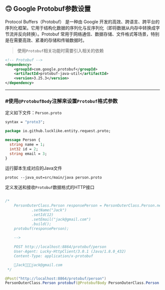 ## 🙃 Google Protobuf参数设置

Protocol Buffers（Protobuf） 是一种由 Google 开发的高效、跨语言、跨平台的序列化框架。它用于结构化数据的序列化与反序列化（即将数据从内存中转换成字节流并反向转换）。Protobuf 常用于网络通信、数据存储、文件格式等场景，特别是在需要高效、紧凑的存储和传输数据时。


> 使用`Protobuf`相关功能时需要引入相关的依赖

```xml
<!-- Protobuf -->
<dependency>
    <groupId>com.google.protobuf</groupId>
    <artifactId>protobuf-java-util</artifactId>
    <version>3.25.3</version>
</dependency>
```
---
### #使用`@ProtobufBody`注解来设置`Protobuf`格式参数

定义如下文件：`Person.proto`
```protobuf
syntax = "proto3";

package io.github.lucklike.entity.request.proto;

message Person {
  string name = 1;
  int32 id = 2;
  string email = 3;
}

```

运行脚本生成对应的Java文件
```shell
protoc --java_out=src/main/java person.proto
```

定义发送和接收`Protobuf`数据格式的HTTP接口
```java

/*
    PersonOuterClass.Person responsePerson = PersonOuterClass.Person.newBuilder()
            .setName("Jack")
            .setId(12)
            .setEmail("jack@gmail.com")
            .build();
    protobuf(responsePerson);   
    
    --> 
    
    POST http://localhost:8864/protobuf/person
    User-Agent: Lucky-HttpClient/3.0.1 (Java/1.8.0_432)
    Content-Type: application/x-protobuf

    Jackjack@gmail.com 
 */

@Post("http://localhost:8864/protobuf/person")
PersonOuterClass.Person protobuf(@ProtobufBody PersonOuterClass.Person person);
```